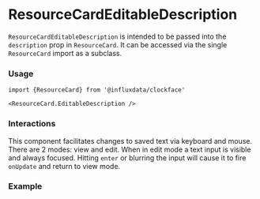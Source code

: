 # ResourceCardEditableDescription

`ResourceCardEditableDescription` is intended to be passed into the `description` prop in `ResourceCard`. It can be accessed via the single `ResourceCard` import as a subclass.

### Usage
```tsx
import {ResourceCard} from '@influxdata/clockface'
```
```tsx
<ResourceCard.EditableDescription />
```

### Interactions

This component facilitates changes to saved text via keyboard and mouse. There are 2 modes: view and edit. When in edit mode a text input is visible and always focused. Hitting `enter` or blurring the input will cause it to fire `onUpdate` and return to view mode.

### Example
<!-- STORY -->

<!-- STORY HIDE START -->

<!-- STORY HIDE END -->

<!-- PROPS -->
